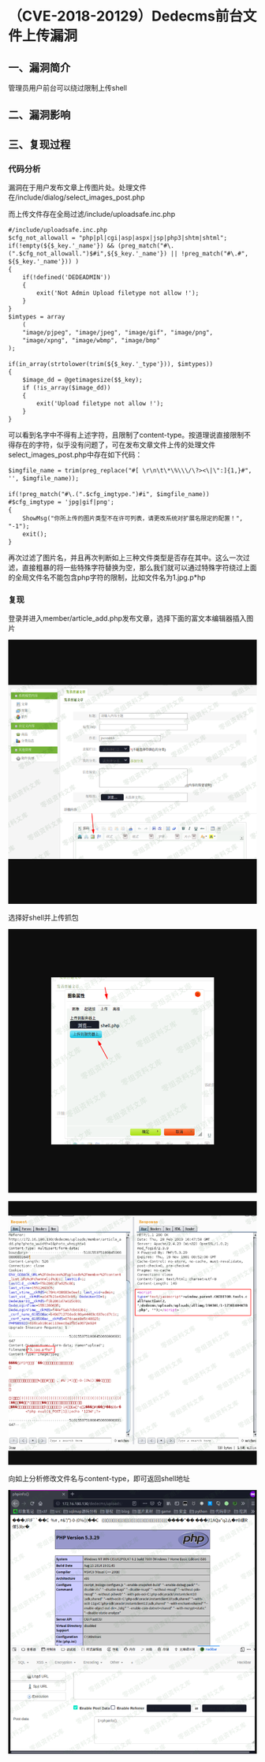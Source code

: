 （CVE-2018-20129）Dedecms前台文件上传漏洞
=========================================

一、漏洞简介
------------

管理员用户前台可以绕过限制上传shell

二、漏洞影响
------------

三、复现过程
------------

### 代码分析

漏洞在于用户发布文章上传图片处。处理文件在/include/dialog/select\_images\_post.php

而上传文件存在全局过滤/include/uploadsafe.inc.php

    #/include/uploadsafe.inc.php
    $cfg_not_allowall = "php|pl|cgi|asp|aspx|jsp|php3|shtm|shtml";
    if(!empty(${$_key.'_name'}) && (preg_match("#\.(".$cfg_not_allowall.")$#i",${$_key.'_name'}) || !preg_match("#\.#", ${$_key.'_name'})) )
    {
        if(!defined('DEDEADMIN'))
        {
            exit('Not Admin Upload filetype not allow !');
        }
    }
    $imtypes = array
        (
        "image/pjpeg", "image/jpeg", "image/gif", "image/png", 
        "image/xpng", "image/wbmp", "image/bmp"
    );
     
    if(in_array(strtolower(trim(${$_key.'_type'})), $imtypes))
    {
        $image_dd = @getimagesize($$_key);
        if (!is_array($image_dd))
        {
            exit('Upload filetype not allow !');
        }
    }

可以看到名字中不得有上述字符，且限制了content-type。按道理说直接限制不得存在的字符，似乎没有问题了，可在发布文章文件上传的处理文件select\_images\_post.php中存在如下代码：

    $imgfile_name = trim(preg_replace("#[ \r\n\t\*\%\\\/\?><\|\":]{1,}#", '', $imgfile_name));
     
    if(!preg_match("#\.(".$cfg_imgtype.")#i", $imgfile_name)) #$cfg_imgtype = 'jpg|gif|png';
    {
        ShowMsg("你所上传的图片类型不在许可列表，请更改系统对扩展名限定的配置！", "-1");
        exit();
    }

再次过滤了图片名，并且再次判断如上三种文件类型是否存在其中。这么一次过滤，直接粗暴的将一些特殊字符替换为空，那么我们就可以通过特殊字符绕过上面的全局文件名不能包含php字符的限制，比如文件名为1.jpg.p\*hp

### 复现

登录并进入member/article\_add.php发布文章，选择下面的富文本编辑器插入图片

![](./resource/【开启会员注册】(CVE-2018-20129)Dedecms前台文件上传漏洞/media/rId26.png)

选择好shell并上传抓包

![](./resource/【开启会员注册】(CVE-2018-20129)Dedecms前台文件上传漏洞/media/rId27.png)

![](./resource/【开启会员注册】(CVE-2018-20129)Dedecms前台文件上传漏洞/media/rId28.png)

向如上分析修改文件名与content-type，即可返回shell地址

![](./resource/【开启会员注册】(CVE-2018-20129)Dedecms前台文件上传漏洞/media/rId29.png)
